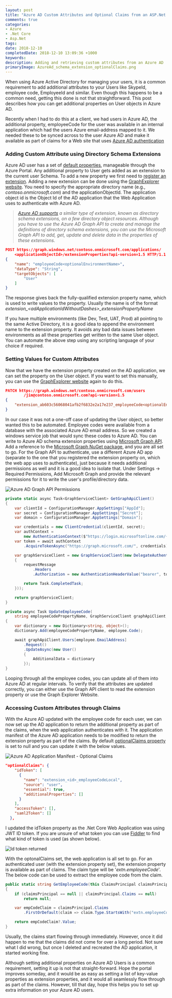 ```yaml
---
layout: post
title: "Azure AD Custom Attributes and Optional Claims from an ASP.Net Application"
comments: true
categories: 
- Azure
- .Net Core
- Asp.Net
tags: 
date: 2018-12-10
completedDate: 2018-12-10 13:09:36 +1000
keywords: 
description: Adding and retrieving custom attributes from an Azure AD 
primaryImage: AzureAd_schema_extension_optionalClaims.png
---
```


When using Azure Active Directory for managing your users, it is a common requirement to add additional attributes to your Users like SkypeId, employee code, EmployeeId and similar. Even though this happens to be a common need, getting this done is not that straightforward. This post describes how you can get additional properties on User objects in Azure AD.

Recently when I had to do this at a client, we had users in Azure AD, the additional property, employeeCode for the user was available in an internal application which had the users Azure email-address mapped to it. We needed these to be synced across to the user Azure AD and make it available as part of claims for a Web site that uses [Azure AD authentication](https://docs.microsoft.com/en-us/azure/active-directory/develop/authentication-scenarios)

### Adding Custom Attribute using Directory Schema Extensions

Azure AD user has a set of [default properties](https://docs.microsoft.com/en-us/azure/active-directory/fundamentals/active-directory-users-profile-azure-portal), manageable through the Azure Portal. Any additional property to User gets added as an extension to the current user Schema. To add a new property we first need to [register an extension](https://msdn.microsoft.com/library/azure/ad/graph/howto/azure-ad-graph-api-directory-schema-extensions#RegisterAnExtension). Adding a new extension can be done using the [GraphExplorer website](https://graphexplorer.azurewebsites.net/). You need to specify the appropriate directory name (e.g., *contoso.onmicrosoft.com*) and the applicationObjectId. The application object id is the Object Id of the AD application that the Web Application uses to authenticate with Azure AD.

> *[Azure AD supports](https://docs.microsoft.com/en-us/graph/extensibility-overview#azure-ad-directory-schema-extensions) a similar type of extension, known as directory schema extensions, on a few directory object resources. Although you have to use the Azure AD Graph API to create and manage the definitions of directory schema extensions, you can use the Microsoft Graph API to add, get, update and delete data in the properties of these extensions.*

``` json
POST https://graph.windows.net/contoso.onmicrosoft.com/applications/
    <applicationObjectId>/extensionProperties?api-version=1.5 HTTP/1.1
{
    "name": "employeeCode<optionalEnvironmentName>",
    "dataType": "String",
    "targetObjects": [
        "User"
    ]
}
```

The response gives back the fully-qualified extension property name, which is used to write values to the property. Usually the name is of the format _extension\_&lt;adApplicationIdWithoutDashes\>\_extensionPropertyName_

If you have multiple environments (like Dev, Test, UAT, Prod) all pointing to the same Active Directory, it is a good idea to append the environment name to the extension property. It avoids any bad data issues between environments as all these properties get written to the same User object. You can automate the above step using any scripting language of your choice if required. 

### Setting Values for Custom Attributes

Now that we have the extension property created on the AD application, we can set the property on the User object. If you want to set this manually, you can use the [GraphExplorer website](https://graphexplorer.azurewebsites.net/) again to do this. 

``` json
PATCH https://graph.windows.net/contoso.onmicrosoft.com/users
        /jim@contoso.onmicrosoft.com?api-version=1.5
{
    "extension_ab603c56068041afb2f6832e2a17e237_employeeCode<optionalEnvironmentName>": "EMP124"
}
```

In our case it was not a one-off case of updating the User object, so better wanted this to be automated. Employee codes were available from a database with the associated Azure AD email address. So we created a windows service job that would sync these codes to Azure AD. You can write to Azure AD schema extension properties using [Microsoft Graph API](https://developer.microsoft.com/en-us/graph). Add a reference to the [Microsoft Graph NuGet package](https://www.nuget.org/packages/Microsoft.Graph), and you are all set to go. For the Graph API to authenticate, use a different Azure AD app (separate to the one that you registered the extension property on, which the web app uses to authenticate), just because it needs additional permissions as well and it is a good idea to isolate that. Under Settings -> Required Permissions, Add Microsoft Graph and provide the relevant permissions for it to write the user's profile/directory data.

<img 
    src="/images/azureAd_GraphApi_Permissions.png"
    class="center"
    alt="Azure AD Graph API Permissions" />

``` csharp
private static async Task<GraphServiceClient> GetGraphApiClient()
{
    var clientId = ConfigurationManager.AppSettings["AppId"];
    var secret = ConfigurationManager.AppSettings["Secret"];
    var domain = ConfigurationManager.AppSettings["Domain"];

    var credentials = new ClientCredential(clientId, secret);
    var authContext =
        new AuthenticationContext($"https://login.microsoftonline.com/{domain}/");
    var token = await authContext
        .AcquireTokenAsync("https://graph.microsoft.com/", credentials);

    var graphServiceClient = new GraphServiceClient(new DelegateAuthenticationProvider((requestMessage) =>
    {
        requestMessage
            .Headers
            .Authorization = new AuthenticationHeaderValue("bearer", token.AccessToken);

        return Task.CompletedTask;
    }));

    return graphServiceClient;
}
```

``` csharp
private async Task UpdateEmployeeCode(
    string employeeCodePropertyName, GraphServiceClient graphApiClient, Employee employee)
{
    var dictionary = new Dictionary<string, object>();
    dictionary.Add(employeeCodePropertyName, employee.Code);

    await graphApiClient.Users[employee.EmailAddress]
        .Request()
        .UpdateAsync(new User()
        {
            AdditionalData = dictionary
        });
}
```

Looping through all the employee codes, you can update all of them into Azure AD at regular intervals. To verify that the attributes are updated correctly, you can either use the Graph API client to read the extension property or use the Graph Explorer Website.

### Accessing Custom Attributes through Claims

With the Azure AD updated with the employee code for each user, we can now set up the AD application to return the additional property as part of the claims, when the web application authenticates with it. The application manifest of the Azure AD application needs to be modified to return the extension property as part of the claims. By default [optionalClaims property](https://docs.microsoft.com/en-us/azure/active-directory/develop/active-directory-optional-claims#configuring-optional-claims) is set to null and you can update it with the below values.


<img 
    src="/images/AzureAd_schema_extension_optionalClaims.png" 
    class="center" alt="Azure AD Application Manifest - Optional Claims" />

``` json
"optionalClaims": {
    "idToken": [
      {
        "name": "extension_<id>_employeeCodeLocal",
        "source": "user",
        "essential": true,
        "additionalProperties": []
      }
    ],
    "accessToken": [],
    "saml2Token": []
  },
```

I updated the idToken property as the .Net Core Web Application was using JWT ID token. If you are unsure of what token you can use [Fiddler](https://rahulpnath.com/blog/fiddler-free-web-debugging-proxy/) to find what kind of token is used (as shown below). 

<img src="/images/AzureAd_idToken.png" class="center" alt="Id token returned" />

With the optonalClaims set, the web application is all set to go. For an authenticated user (with the extension property set), the extension property is available as part of claims. The claim type will be '*extn.employeeCode<optionalEnvironmentNam>*'. The below code can be used to extract the employee code from the claim.

``` csharp
public static string GetEmployeeCode(this ClaimsPrincipal claimsPrincipal)
{
    if (claimsPrincipal == null || claimsPrincipal.Claims == null)
        return null;

    var empCodeClaim = claimsPrincipal.Claims
        .FirstOrDefault(claim => claim.Type.StartsWith("extn.employeeCode"));

    return empCodeClaim?.Value;
}
```

<div class="alert alert-warning">
Usually, the claims start flowing through immediately. However, once it did happen to me that the claims did not come for over a long period. Not sure what I did wrong, but once I deleted and recreated the AD application, it started working fine.
</div>

Although setting additional properties on Azure AD Users is a common requirement, setting it up is not that straight-forward. Hope the portal improves someday, and it would be as easy as setting a list of key-value properties as extension properties, and it would all seamlessly flow through as part of the claims. However, till that day, hope this helps you to set up extra information on your Azure AD users.
